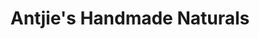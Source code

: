 ---
title: "Antjie's Handmade Naturals"
url: /stanford/antjies-handmade-naturals/
shop: Andenken
---